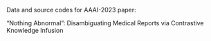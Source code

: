Data and source codes for AAAI-2023 paper: 

“Nothing Abnormal”: Disambiguating Medical Reports via Contrastive Knowledge Infusion
